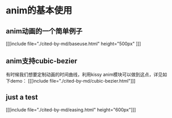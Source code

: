 # anim的基本使用

## anim动画的一个简单例子
[[[include file="./cited-by-md/baseuse.html" height="500px" ]]]


## anim支持cubic-bezier

有时候我们想要定制动画的时间曲线，利用kissy anim模块可以做到这点，详见如下demo：
[[[include file="./cited-by-md/cubic-bezier.html"]]]

## just a test
[[[include file="./cited-by-md/easing.html" height="600px"]]]
